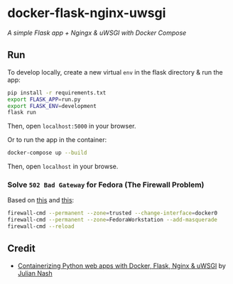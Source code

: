 # docker-flask-nginx-uwsgi
*A simple Flask app + Ngingx & uWSGI with Docker Compose*

## Run

To develop locally, create a new virtual `env` in the flask directory & run the app:

```bash
pip install -r requirements.txt
export FLASK_APP=run.py
export FLASK_ENV=development
flask run
```

Then, open `localhost:5000` in your browser.

Or to run the app in the container:

```bash
docker-compose up --build
```

Then, open `localhost` in your browse.

### Solve `502 Bad Gateway` for Fedora (The Firewall Problem)

Based on [this](https://unix.stackexchange.com/a/225845) and [this](https://dev.to/yzwdroid/fedora-33-docker-445k):

```bash
firewall-cmd --permanent --zone=trusted --change-interface=docker0
firewall-cmd --permanent --zone=FedoraWorkstation --add-masquerade
firewall-cmd --reload
```

## Credit
- [Containerizing Python web apps with Docker, Flask, Nginx & uWSGI](https://www.youtube.com/watch?v=dVEjSmKFUVI) by [Julian Nash](https://github.com/Julian-Nash)
